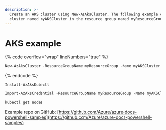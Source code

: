 ```yaml
---
description: >-
  Create an AKS cluster using New-AzAksCluster. The following example creates a
  cluster named myAKSCluster in the resource group named myResourceGroup.
---
```


# AKS example

{% code overflow="wrap" lineNumbers="true" %}
```powershell
New-AzAksCluster -ResourceGroupName myResourceGroup -Name myAKSCluster -NodeCount 2 -GenerateSshKey -AcrNameToAttach <acrName>
```
{% endcode %}

```powershell
Install-AzAksKubectl
```

```powershell
Import-AzAksCredential -ResourceGroupName myResourceGroup -Name myAKSCluster
```

```powershell
kubectl get nodes
```

Example repo on GitHub: [https://github.com/Azure/azure-docs-powershell-samples](https://github.com/Azure/azure-docs-powershell-samples)
